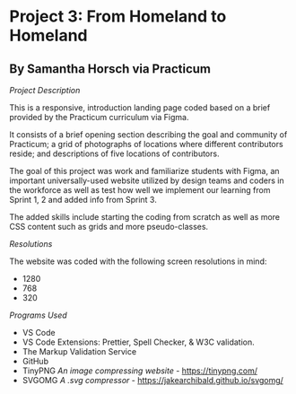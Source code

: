 # Project 3: From Homeland to Homeland
## By Samantha Horsch via Practicum

*Project Description*

This is a responsive, introduction landing page coded based on a brief provided by the Practicum curriculum via Figma.

It consists of a brief opening section describing the goal and community of Practicum; a grid of photographs of locations where different contributors reside; and descriptions of five locations of contributors.

The goal of this project was work and familiarize students with Figma, an important universally-used website utilized by design teams and coders in the workforce as well as test how well we implement our learning from Sprint 1, 2 and added info from Sprint 3. 

The added skills include starting the coding from scratch as well as more CSS content such as grids and more pseudo-classes.

*Resolutions*

The website was coded with the following screen resolutions in mind:
* 1280
* 768
* 320

*Programs Used*

* VS Code
* VS Code Extensions: Prettier, Spell Checker, & W3C validation.
* The Markup Validation Service
* GitHub
* TinyPNG *An image compressing website*  - https://tinypng.com/
* SVGOMG *A .svg compressor* - https://jakearchibald.github.io/svgomg/
